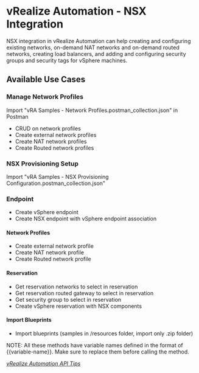 # vRealize Automation - NSX Integration

NSX integration in vRealize Automation can help creating and configuring existing networks, on-demand NAT networks and on-demand routed networks, creating load balancers, and adding and configuring security groups and security tags for vSphere machines.

## Available Use Cases

### Manage Network Profiles

Import "vRA Samples - Network Profiles.postman_collection.json" in Postman

 * CRUD on network profiles
 * Create external network profiles
 * Create NAT network profiles
 * Create Routed network profiles

### NSX Provisioning Setup

Import "vRA Samples - NSX Provisioning Configuration.postman_collection.json"

### Endpoint

 * Create vSphere endpoint
 * Create NSX endpoint with vSphere endpoint association

#### Network Profiles

 * Create external network profile
 * Create NAT network profile
 * Create Routed network profile

#### Reservation

 * Get reservation networks to select in reservation
 * Get reservation routed gateway to select in reservation
 * Get security group to select in reservation
 * Create vSphere reservation with NSX components

#### Import Blueprints

 * Import blueprints (samples in /resources folder, import only .zip folder)


NOTE: All these methods have variable names defined in the format of {{variable-name}}. Make sure to replace them before calling the method.

*[vRealize Automation API Tips](../API%20Tips)*